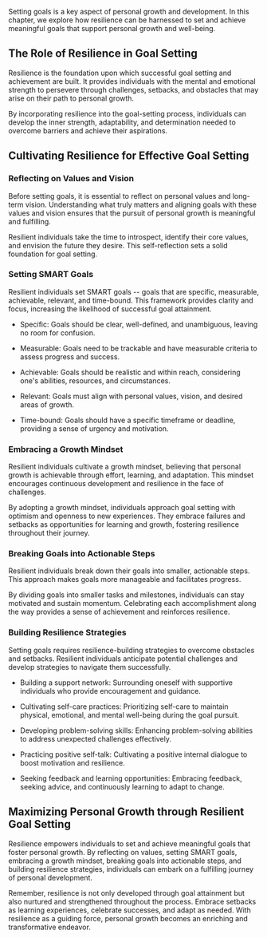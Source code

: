 
Setting goals is a key aspect of personal growth and development. In this chapter, we explore how resilience can be harnessed to set and achieve meaningful goals that support personal growth and well-being.

The Role of Resilience in Goal Setting
--------------------------------------

Resilience is the foundation upon which successful goal setting and achievement are built. It provides individuals with the mental and emotional strength to persevere through challenges, setbacks, and obstacles that may arise on their path to personal growth.

By incorporating resilience into the goal-setting process, individuals can develop the inner strength, adaptability, and determination needed to overcome barriers and achieve their aspirations.

Cultivating Resilience for Effective Goal Setting
-------------------------------------------------

### Reflecting on Values and Vision

Before setting goals, it is essential to reflect on personal values and long-term vision. Understanding what truly matters and aligning goals with these values and vision ensures that the pursuit of personal growth is meaningful and fulfilling.

Resilient individuals take the time to introspect, identify their core values, and envision the future they desire. This self-reflection sets a solid foundation for goal setting.

### Setting SMART Goals

Resilient individuals set SMART goals -- goals that are specific, measurable, achievable, relevant, and time-bound. This framework provides clarity and focus, increasing the likelihood of successful goal attainment.

* Specific: Goals should be clear, well-defined, and unambiguous, leaving no room for confusion.

* Measurable: Goals need to be trackable and have measurable criteria to assess progress and success.

* Achievable: Goals should be realistic and within reach, considering one's abilities, resources, and circumstances.

* Relevant: Goals must align with personal values, vision, and desired areas of growth.

* Time-bound: Goals should have a specific timeframe or deadline, providing a sense of urgency and motivation.

### Embracing a Growth Mindset

Resilient individuals cultivate a growth mindset, believing that personal growth is achievable through effort, learning, and adaptation. This mindset encourages continuous development and resilience in the face of challenges.

By adopting a growth mindset, individuals approach goal setting with optimism and openness to new experiences. They embrace failures and setbacks as opportunities for learning and growth, fostering resilience throughout their journey.

### Breaking Goals into Actionable Steps

Resilient individuals break down their goals into smaller, actionable steps. This approach makes goals more manageable and facilitates progress.

By dividing goals into smaller tasks and milestones, individuals can stay motivated and sustain momentum. Celebrating each accomplishment along the way provides a sense of achievement and reinforces resilience.

### Building Resilience Strategies

Setting goals requires resilience-building strategies to overcome obstacles and setbacks. Resilient individuals anticipate potential challenges and develop strategies to navigate them successfully.

* Building a support network: Surrounding oneself with supportive individuals who provide encouragement and guidance.

* Cultivating self-care practices: Prioritizing self-care to maintain physical, emotional, and mental well-being during the goal pursuit.

* Developing problem-solving skills: Enhancing problem-solving abilities to address unexpected challenges effectively.

* Practicing positive self-talk: Cultivating a positive internal dialogue to boost motivation and resilience.

* Seeking feedback and learning opportunities: Embracing feedback, seeking advice, and continuously learning to adapt to change.

Maximizing Personal Growth through Resilient Goal Setting
---------------------------------------------------------

Resilience empowers individuals to set and achieve meaningful goals that foster personal growth. By reflecting on values, setting SMART goals, embracing a growth mindset, breaking goals into actionable steps, and building resilience strategies, individuals can embark on a fulfilling journey of personal development.

Remember, resilience is not only developed through goal attainment but also nurtured and strengthened throughout the process. Embrace setbacks as learning experiences, celebrate successes, and adapt as needed. With resilience as a guiding force, personal growth becomes an enriching and transformative endeavor.
